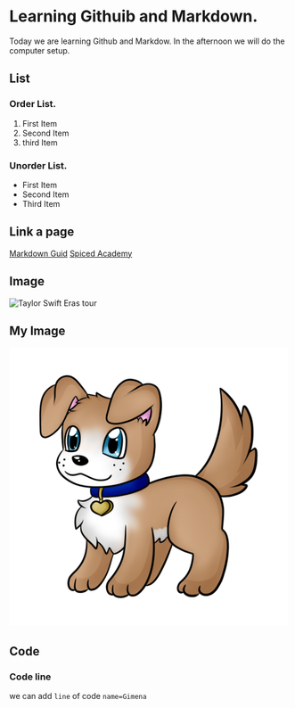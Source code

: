 # Learning Githuib and Markdown.

Today we are learning Github and Markdow. In the afternoon we will do the computer setup.


## List

### Order List.
1. First Item
2. Second Item
3. third Item

### Unorder List.
- First Item
- Second Item
- Third Item


## Link a page
[Markdown Guid](https://www.markdownguide.org/cheat-sheet/)
[Spiced Academy](https://www.spiced-academy.com/en)


## Image
![Taylor Swift Eras tour](https://upload.wikimedia.org/wikipedia/en/3/33/The_Eras_Tour_poster.jpg)

## My Image
![Dog](./Perro2.png)


## Code

### Code line
we can add `line` of code `name=Gimena`












